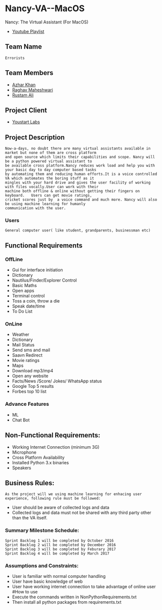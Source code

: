 # Nancy-VA--MacOS
Nancy: The Virtual Assistant (For MacOS)
* [Youtube Playlist](https://www.youtube.com/watch?v=a3FKjVu_iCg&list=PLgye9ZR9-GhhKttmlMajOvYIXtHs-__Xq)
## Team Name
```
Errorists
```
## Team Members
* [Azhar Khan](https://github.com/azharhappy)
* [Raghav Maheshwari](https://github.com/imnobody0396)
* [Rustam Ali](https://github.com/Rustamjadara)
## Project Client
* [Youstart Labs](http://youstartlabs.in)
## Project Description
```
Now-a-days, no doubt there are many virtual assistants available in market but none of them are cross platform 
and open source which limits their capabilities and scope. Nancy will be a python powered virtual assistant to 
be available cross platform.Nancy reduces work load and help you with your basic day to day computer based tasks 
by automating them and reducing human efforts.It is a voice controlled VA which automates the boring stuff as it
mingles with your hard drive and gives the user facility of working with files vocally.User can work with their 
machine both offline & online without getting their fingers on keyboard.   Users can get movie ratings, 
cricket scores just by  a voice command and much more. Nancy will also be using machine learning for humanly
communication with the user.
```
### Users
```
General computer user( like student, grandparents, businessman etc)
```
## Functional Requirements 
### OffLine
* Gui for interface initiation
* Dictionary 
* Nautilus/Finder/Explorer Control
* Basic Maths
* Open apps
* Terminal control
* Toss a coin, throw a die
* Speak date/time
* To Do List
### OnLine
* Weather
* Dictionary
* Mail Status
* Send sms and mail
* Saavn Redirect
* Movie ratings
* Maps
* Download mp3/mp4
* Open any website
* Facts/News /Score/ Jokes/ WhatsApp status
* Google Top 5 results
* Forbes top 10 list
### Advance Features
* ML
* Chat Bot
## Non-Functional Requirements: 
* Working Internet Connection (minimum 3G)
* Microphone
* Cross Platform Availability
* Installed Python 3.x binaries
* Speakers 
## Business Rules:  
```
As the project will we using machine learning for enhacing user experience, following rule must be followed:
```
* User should be aware of collected logs and data
* Collected logs and data must not be shared with any third party other than the VA itself.
### Summary Milestone Schedule:
```
Sprint Backlog 1 will be completed by October 2016
Sprint Backlog 2 will be completed by December 2016
Sprint Backlog 3 will be completed by Feburary 2017
Sprint Backlog 4 will be completed by March 2017
```
### Assumptions and Constraints:
* User is familiar with normal computer handling
* User have basic knowledge of web
* User have working internet connection to take advantage of online user
#How to use
* Execute the commands written in NonPythonRequirements.txt
* Then install all python packages from requirements.txt
##